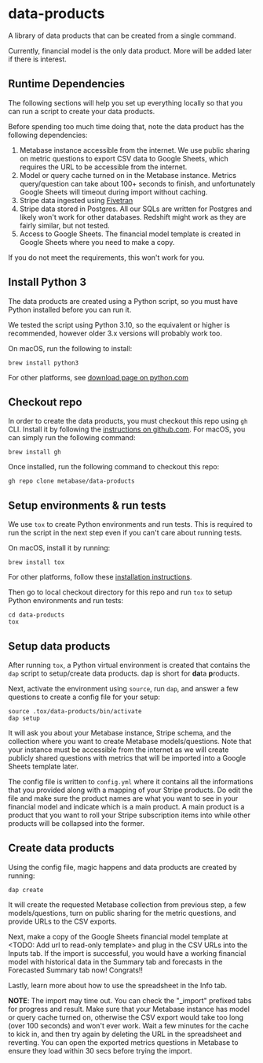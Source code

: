# data-products

A library of data products that can be created from a single command.

Currently, financial model is the only data product. More will be added later if there is interest.

## Runtime Dependencies

The following sections will help you set up everything locally so that you can run a script to create your data
products.

Before spending too much time doing that, note the data product has the following dependencies:

1. Metabase instance accessible from the internet. We use public sharing on metric questions to export CSV data to
   Google Sheets, which requires the URL to be accessible from the internet.
2. Model or query cache turned on in the Metabase instance. Metrics query/question can take about 100+ seconds to
   finish, and unfortunately Google Sheets will timeout during import without caching.
3. Stripe data ingested using [Fivetran](https://fivetran.com/docs/applications/stripe)
4. Stripe data stored in Postgres. All our SQLs are written for Postgres and likely won't work for other databases.
   Redshift might work as they are fairly similar, but not tested.
5. Access to Google Sheets. The financial model template is created in Google Sheets where you need to make a copy.

If you do not meet the requirements, this won't work for you.

## Install Python 3

The data products are created using a Python script, so you must have Python installed before you can run it.

We tested the script using Python 3.10, so the equivalent or higher is recommended, however older 3.x versions will
probably work too.

On macOS, run the following to install:

```console
brew install python3
```

For other platforms, see [download page on python.com](https://www.python.org/downloads/)


## Checkout repo

In order to create the data products, you must checkout this repo using `gh` CLI.
Install it by following the [instructions on github.com](https://cli.github.com/).
For macOS, you can simply run the following command:

```console
brew install gh
```

Once installed, run the following command to checkout this repo:

```console
gh repo clone metabase/data-products
```

## Setup environments & run tests

We use `tox` to create Python environments and run tests. This is required to run the script in the next step even if you
can't care about running tests.

On macOS, install it by running:

```console
brew install tox
```

For other platforms, follow these [installation instructions](https://tox.wiki/en/latest/installation.html).

Then go to local checkout directory for this repo and run `tox` to setup Python environments and run tests:

```console
cd data-products
tox
```

## Setup data products

After running `tox`, a Python virtual environment is created that contains the `dap` script to setup/create data
products. dap is short for **da**ta **p**roducts.

Next, activate the environment using `source`, run `dap`, and answer a few questions to create a config file for your
setup:

```console
source .tox/data-products/bin/activate
dap setup
```

It will ask you about your Metabase instance, Stripe schema, and the collection where you want to create Metabase
models/questions. Note that your instance must be accessible from the internet as we will create publicly shared
questions with metrics that will be imported into a Google Sheets template later.

The config file is written to `config.yml` where it contains all the informations that you provided along with a mapping
of your Stripe products. Do edit the file and make sure the product names are what you want to see in your financial
model and indicate which is a main product. A main product is a product that you want to roll your Stripe
subscription items into while other products will be collapsed into the former.

## Create data products

Using the config file, magic happens and data products are created by running:

```console
dap create
```

It will create the requested Metabase collection from previous step, a few models/questions, turn on public sharing for
the metric questions, and provide URLs to the CSV exports.

Next, make a copy of the Google Sheets financial model template at <TODO: Add url to read-only template> and plug in
the CSV URLs into the Inputs tab. If the import is successful, you would have a working financial model with historical
data in the Summary tab and forecasts in the Forecasted Summary tab now! Congrats!!

Lastly, learn more about how to use the spreadsheet in the Info tab.

**NOTE**: The import may time out. You can check the "\_import" prefixed tabs for progress and result. Make sure that
your Metabase instance has model or query cache turned on, otherwise the CSV export would take too long (over 100
seconds) and won't ever work. Wait a few minutes for the cache to kick in, and then try again by deleting the URL in the
spreadsheet and reverting. You can open the exported metrics questions in Metabase to ensure they load within 30 secs
before trying the import.
